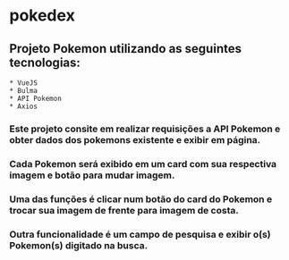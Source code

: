 # pokedex

## Projeto Pokemon utilizando as seguintes tecnologias:
```
* VueJS
* Bulma
* API Pokemon
* Axios
```

### Este projeto consite em realizar requisições a API Pokemon e obter dados dos pokemons existente e exibir em página. 
### Cada Pokemon será exibido em um card com sua respectiva imagem e botão para mudar imagem.
### Uma das funções é clicar num botão do card do Pokemon e trocar sua imagem de frente para imagem de costa. 
### Outra funcionalidade é um campo de pesquisa e exibir o(s) Pokemon(s) digitado na busca.
